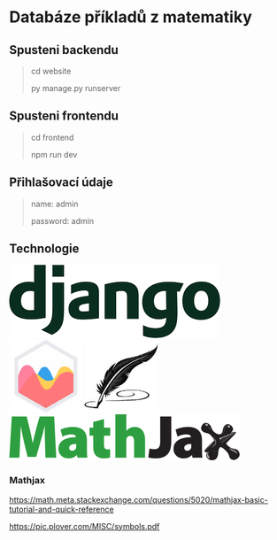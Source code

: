 # Databáze příkladů z matematiky

## Spusteni backendu

>cd website
>
>py manage.py runserver

## Spusteni frontendu

>cd frontend
>
>npm run dev

## Přihlašovací údaje

>name: admin
>
>password: admin

## Technologie

<img src="./img/django.png" alt="django"></img>
<img src="./img/chart.jpg" alt="chart.js" style="max-height:132px;"></img>
<img src="./img/mathquill.jpg" alt="mathquill" style="max-height:132px;"></img>
<img src="./img/math_jax.svg" alt="math_jax" style="max-height:120px;"></img>

### Mathjax
https://math.meta.stackexchange.com/questions/5020/mathjax-basic-tutorial-and-quick-reference

https://pic.plover.com/MISC/symbols.pdf